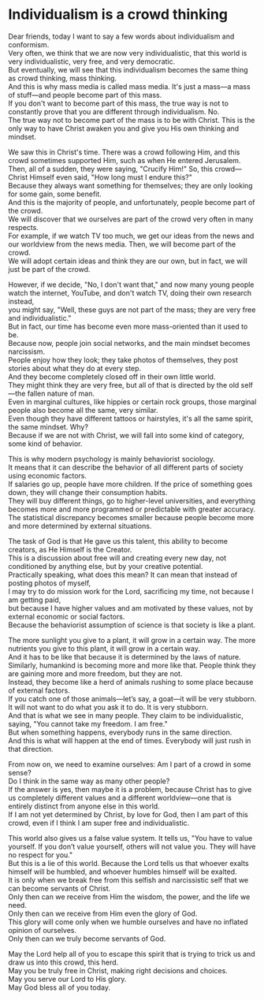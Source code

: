 # Individualism is a crowd thinking

Dear friends, today I want to say a few words about individualism and conformism.  
Very often, we think that we are now very individualistic, that this world is very individualistic, very free, and very democratic.  
But eventually, we will see that this individualism becomes the same thing as crowd thinking, mass thinking.  
And this is why mass media is called mass media. It's just a mass—a mass of stuff—and people become part of this mass.  
If you don't want to become part of this mass, the true way is not to constantly prove that you are different through individualism. No.  
The true way not to become part of the mass is to be with Christ. This is the only way to have Christ awaken you and give you His own thinking and mindset.  

We saw this in Christ's time. There was a crowd following Him, and this crowd sometimes supported Him, such as when He entered Jerusalem.  
Then, all of a sudden, they were saying, "Crucify Him!" So, this crowd—Christ Himself even said, "How long must I endure this?"  
Because they always want something for themselves; they are only looking for some gain, some benefit.  
And this is the majority of people, and unfortunately, people become part of the crowd.  
We will discover that we ourselves are part of the crowd very often in many respects.  
For example, if we watch TV too much, we get our ideas from the news and our worldview from the news media. Then, we will become part of the crowd.  
We will adopt certain ideas and think they are our own, but in fact, we will just be part of the crowd.  

However, if we decide, "No, I don't want that," and now many young people watch the internet, YouTube, and don't watch TV, doing their own research instead,  
you might say, "Well, these guys are not part of the mass; they are very free and individualistic."  
But in fact, our time has become even more mass-oriented than it used to be.  
Because now, people join social networks, and the main mindset becomes narcissism.  
People enjoy how they look; they take photos of themselves, they post stories about what they do at every step.  
And they become completely closed off in their own little world.  
They might think they are very free, but all of that is directed by the old self—the fallen nature of man.  
Even in marginal cultures, like hippies or certain rock groups, those marginal people also become all the same, very similar.  
Even though they have different tattoos or hairstyles, it's all the same spirit, the same mindset. Why?  
Because if we are not with Christ, we will fall into some kind of category, some kind of behavior.  

This is why modern psychology is mainly behaviorist sociology.  
It means that it can describe the behavior of all different parts of society using economic factors.  
If salaries go up, people have more children. If the price of something goes down, they will change their consumption habits.  
They will buy different things, go to higher-level universities, and everything becomes more and more programmed or predictable with greater accuracy.  
The statistical discrepancy becomes smaller because people become more and more determined by external situations.  

The task of God is that He gave us this talent, this ability to become creators, as He Himself is the Creator.  
This is a discussion about free will and creating every new day, not conditioned by anything else, but by your creative potential.  
Practically speaking, what does this mean? It can mean that instead of posting photos of myself,  
I may try to do mission work for the Lord, sacrificing my time, not because I am getting paid,  
but because I have higher values and am motivated by these values, not by external economic or social factors.  
Because the behaviorist assumption of science is that society is like a plant.

The more sunlight you give to a plant, it will grow in a certain way. The more nutrients you give to this plant, it will grow in a certain way.  
And it has to be like that because it is determined by the laws of nature.  
Similarly, humankind is becoming more and more like that. People think they are gaining more and more freedom, but they are not.  
Instead, they become like a herd of animals rushing to some place because of external factors.  
If you catch one of those animals—let’s say, a goat—it will be very stubborn.  
It will not want to do what you ask it to do. It is very stubborn.  
And that is what we see in many people. They claim to be individualistic, saying, "You cannot take my freedom. I am free."  
But when something happens, everybody runs in the same direction.  
And this is what will happen at the end of times. Everybody will just rush in that direction.  

From now on, we need to examine ourselves: Am I part of a crowd in some sense?  
Do I think in the same way as many other people?  
If the answer is yes, then maybe it is a problem, because Christ has to give us completely different values and a different worldview—one that is entirely distinct from anyone else in this world.  
If I am not yet determined by Christ, by love for God, then I am part of this crowd, even if I think I am super free and individualistic.  

This world also gives us a false value system. It tells us, "You have to value yourself. If you don’t value yourself, others will not value you. They will have no respect for you."  
But this is a lie of this world. Because the Lord tells us that whoever exalts himself will be humbled, and whoever humbles himself will be exalted.  
It is only when we break free from this selfish and narcissistic self that we can become servants of Christ.  
Only then can we receive from Him the wisdom, the power, and the life we need.  
Only then can we receive from Him even the glory of God.  
This glory will come only when we humble ourselves and have no inflated opinion of ourselves.  
Only then can we truly become servants of God.  

May the Lord help all of you to escape this spirit that is trying to trick us and draw us into this crowd, this herd.  
May you be truly free in Christ, making right decisions and choices.  
May you serve our Lord to His glory.  
May God bless all of you today.

